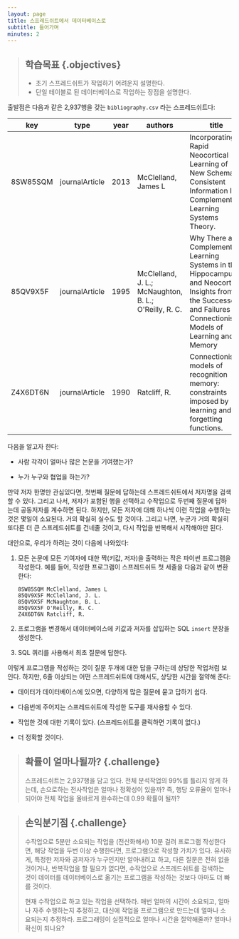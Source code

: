 ```yaml
---
layout: page
title: 스프레드쉬트에서 데이터베이스로
subtitle: 들어가며
minutes: 2
---
```

> ## 학습목표 {.objectives}
>
> * 초기 스프레드쉬트가 작업하기 어려운지 설명한다.
> * 단일 테이블로 된 데이터베이스로 작업하는 장점을 설명한다.

출발점은 다음과 같은 2,937행을 갖는 `bibliography.csv` 라는 스프레드쉬트다:

|key|type|year|authors  |title                                        |journal|
|---|----|----|--------|---------------------------------------|--------|
|8SW85SQM|journalArticle|2013|McClelland, James L|Incorporating Rapid Neocortical Learning of New Schema-Consistent Information Into Complementary Learning Systems Theory.|J Exp Psychol Gen|
|85QV9X5F|journalArticle|1995|McClelland, J. L.; McNaughton, B. L.; O'Reilly, R. C.|Why There are Complementary Learning Systems in the Hippocampus and Neocortex: Insights from the Successes and Failures of Connectionist Models of Learning and Memory|Psychological Review|
|Z4X6DT6N|journalArticle|1990|Ratcliff, R.|Connectionist models of recognition memory: constraints imposed by learning and forgetting functions.|Psychological review|

다음을 알고자 한다:

*   사람 각각이 얼마나 많은 논문을 기여했는가?

*   누가 누구와 협업을 하는가?

만약 저자 한명만 관심있다면, 첫번째 질문에 답하는데 스프레드쉬트에서 저자명을 검색할 수 있다.
그리고 나서, 저자가 포함된 행을 선택하고 수작업으로 두번째 질문에 답하는데 공동저자를 계수하면 된다.
하지만, 모든 저자에 대해 하나씩 이런 작업을 수행하는 것은 몇일이 소요된다.
거의 확실히 실수도 할 것이다. 그리고 나면, 누군가 거의 확실히 또다른 더 큰 스프레드쉬트를 건네줄 것이고,
다시 작업을 반복해서 시작해야만 된다.

대안으로, 우리가 하려는 것이 다음에 나와있다:

1.  모든 논문에 모든 기여자에 대한 짝(키값, 저자)을 출력하는 작은 파이썬 프로그램을 작성한다.
    예를 들어, 작성한 프로그램이 스프레드쉬트 첫 세줄을 다음과 같이 변환한다:

    ~~~
    8SW85SQM McClelland, James L
    85QV9X5F McClelland, J. L.
    85QV9X5F McNaughton, B. L.
    85QV9X5F O'Reilly, R. C.
    Z4X6DT6N Ratcliff, R.
    ~~~

2.  프로그램을 변경해서 데이터베이스에 키값과 저자를 삽입하는 SQL `insert` 문장을 생성한다.

3.  SQL 쿼리를 사용해서 최초 질문에 답한다.

이렇게 프로그램을 작성하는 것이 질문 두개에 대한 답을 구하는데 상당한 작업처럼 보인다. 
하지만, 6줄 이상되는 어떤 스프레드쉬트에 대해서도, 상당한 시간을 절약해 준다:

*   데이터가 데이터베이스에 있으면, 다양하게 많은 질문에 묻고 답하기 쉽다.

*   다음번에 주어지는 스프레드쉬트에 작성한 도구를 재사용할 수 있다.

*   작업한 것에 대한 기록이 있다. (스프레드쉬트를 클릭하면 기록이 없다.)

*   더 정확할 것이다.

> ## 확률이 얼마나될까? {.challenge}
>
> 스프레드쉬트는 2,937행을 담고 있다.
> 전체 분석작업의 99%를 틀리지 않게 하는데, 손으로하는 전사작업은 얼마나 정확성이 있을까?
> 즉, 행당 오류율이 얼마나 되어야 전체 작업을 올바르게 완수하는데 0.99 확률이 될까?

> ## 손익분기점 {.challenge}
>
> 수작업으로 5분만 소요되는 작업을 (전산화해서) 10분 걸려 프로그램 작성한다면,
> 해당 작업을 두번 이상 수행한다면, 프로그램으로 작성할 가치가 있다.
> 유사하게, 특정한 저자와 공저자가 누구인지만 알아내려고 하고, 다른 질문은 전혀 없을 것이거나,
> 반복작업을 할 필요가 없다면, 수작업으로 스프레드쉬트를 검색하는 것이 데이터를 데이터베이스로 옮기는 
> 프로그램을 작성하는 것보다 아마도 더 빠를 것이다.
>
> 현재 수작업으로 하고 있는 작업을 선택하라. 매번 얼마의 시간이 소요되고,
> 얼마나 자주 수행하는지 추정하고, 대신에 작업을 프로그램으로 만드는데 얼마나 소요되는지 추정하라.
> 프로그래밍이 실질적으로 얼마나 시간을 절약해줄까?
> 얼마나 확신이 되나요?
